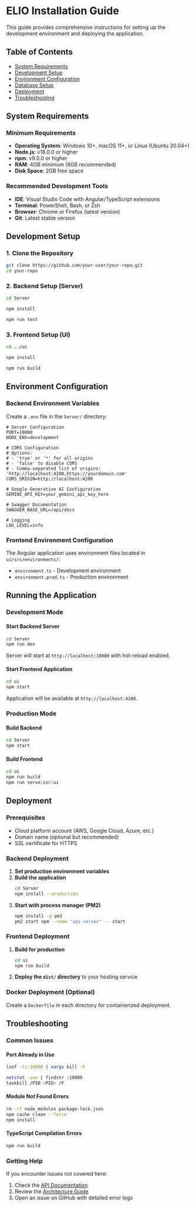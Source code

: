 # ELIO Installation Guide

This guide provides comprehensive instructions for setting up the development environment and deploying the application.

## Table of Contents

- [System Requirements](#system-requirements)
- [Development Setup](#development-setup)
- [Environment Configuration](#environment-configuration)
- [Database Setup](#database-setup)
- [Deployment](#deployment)
- [Troubleshooting](#troubleshooting)

## System Requirements

### Minimum Requirements

- **Operating System**: Windows 10+, macOS 11+, or Linux (Ubuntu 20.04+)
- **Node.js**: v18.0.0 or higher
- **npm**: v9.0.0 or higher
- **RAM**: 4GB minimum (8GB recommended)
- **Disk Space**: 2GB free space

### Recommended Development Tools

- **IDE**: Visual Studio Code with Angular/TypeScript extensions
- **Terminal**: PowerShell, Bash, or Zsh
- **Browser**: Chrome or Firefox (latest version)
- **Git**: Latest stable version

## Development Setup

### 1. Clone the Repository

```bash
git clone https://github.com/your-user/your-repo.git
cd your-repo
```

### 2. Backend Setup (Server)

```bash
cd Server

npm install

npm run test
```

### 3. Frontend Setup (UI)

```bash
cd ../ui

npm install

npm run build
```

## Environment Configuration

### Backend Environment Variables

Create a `.env` file in the `Server/` directory:

```env
# Server Configuration
PORT=10000
NODE_ENV=development

# CORS Configuration
# Options: 
# - 'true' or '*' for all origins
# - 'false' to disable CORS
# - Comma-separated list of origins: 'http://localhost:4200,https://yourdomain.com'
CORS_ORIGIN=http://localhost:4200

# Google Generative AI Configuration
GEMINI_API_KEY=your_gemini_api_key_here

# Swagger Documentation
SWAGGER_BASE_URL=/api/docs

# Logging
LOG_LEVEL=info
```

### Frontend Environment Configuration

The Angular application uses environment files located in `ui/src/environments/`:

- `environment.ts` - Development environment
- `environment.prod.ts` - Production environment

## Running the Application

### Development Mode

#### Start Backend Server

```bash
cd Server
npm run dev
```

Server will start at `http://localhost:10000` with hot-reload enabled.

#### Start Frontend Application

```bash
cd ui
npm start
```

Application will be available at `http://localhost:4200`.

### Production Mode

#### Build Backend

```bash
cd Server
npm start
```

#### Build Frontend

```bash
cd ui
npm run build
npm run serve:ssr:ui
```

## Deployment

### Prerequisites

- Cloud platform account (AWS, Google Cloud, Azure, etc.)
- Domain name (optional but recommended)
- SSL certificate for HTTPS

### Backend Deployment

1. **Set production environment variables**
2. **Build the application**
   ```bash
   cd Server
   npm install --production
   ```
3. **Start with process manager (PM2)**
   ```bash
   npm install -g pm2
   pm2 start npm --name "api-server" -- start
   ```

### Frontend Deployment

1. **Build for production**
   ```bash
   cd ui
   npm run build
   ```
2. **Deploy the `dist/` directory** to your hosting service

### Docker Deployment (Optional)

Create a `Dockerfile` in each directory for containerized deployment.

## Troubleshooting

### Common Issues

#### Port Already in Use

```bash
lsof -ti:10000 | xargs kill -9

netstat -ano | findstr :10000
taskkill /PID <PID> /F
```

#### Module Not Found Errors

```bash
rm -rf node_modules package-lock.json
npm cache clean --force
npm install
```

#### TypeScript Compilation Errors

```bash
npm run build
```

### Getting Help

If you encounter issues not covered here:

1. Check the [API Documentation](API.md)
2. Review the [Architecture Guide](ARCHITECTURE.md)
3. Open an issue on GitHub with detailed error logs
